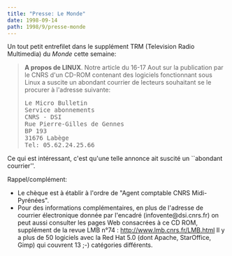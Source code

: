 ```yaml
---
title: "Presse: Le Monde"
date: 1998-09-14
path: 1998/9/presse-monde
---
```


<P>
Un tout petit entrefilet dans le supplément TRM (Television Radio Multimedia)
du <EM>Monde</EM> cette semaine:
</P>

<BLOCKQUOTE>
<B>A propos de LINUX</B>. Notre article du 16-17 Aout sur la publication par
le CNRS d'un CD-ROM contenant des logiciels fonctionnant sous Linux a
suscite un abondant courrier de lecteurs souhaitant se le procurer à
l'adresse suivante:
<PRE>
Le Micro Bulletin
Service abonnements
CNRS - DSI
Rue Pierre-Gilles de Gennes
BP 193
31676 Labège
Tel: 05.62.24.25.66
</PRE>
</BLOCKQUOTE>
<P>
Ce qui est intéressant, c'est qu'une telle annonce ait suscité
un ``abondant courrier''.
</P>

<P>
Rappel/complément:
</P>

<UL>

<LI>Le chèque est à établir à l'ordre de "Agent comptable CNRS
Midi-Pyrénées".
<LI>Pour des informations complémentaires, en plus de
l'adresse de courrier électronique donnée par l'encadré
(infovente@dsi.cnrs.fr) on peut aussi consulter les pages
Web consacrées à ce CD ROM, supplément de la revue LMB n°74 : <A HREF="http://www.lmb.cnrs.fr/LMB.html">http://www.lmb.cnrs.fr/LMB.html</A>
Il y a plus de 50 logiciels avec la Red Hat 5.0 (dont Apache, StarOffice,
Gimp) qui couvrent 13 ;-) catégories différents.
</UL>


